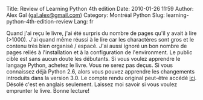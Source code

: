 Title: Review of Learning Python 4th edition
Date: 2010-01-26 11:59
Author: Alex Gal (gal.alex@gmail.com)
Category: Montréal Python
Slug: learning-python-4th-edition-review
Lang: fr

Quand j'ai reçu le livre, j'ai été surpris du nombre de pages qu'il y
avait à lire (\>1000). J'ai quand même réussi à le lire car les
charactères sont gros et le contenu très bien organisé / espacé. J'ai
aussi ignoré un bon nombre de pages reliés à l'installation et à la
configuration de l'environment. Le public cible est sans aucun doute les
débutants. Si vous voulez apprendre le langage Python, achetez le livre.
Vous ne serez pas deçus. Si vous connaissez déjà Python 2.6, alors vous
pouvez apprendre les changements introduits dans la version 3.0. Le
compte rendu original peut-être accédé [ici][]. Désolé c'est en anglais
seulement. Laissez moi savoir si vous voulez emprunter le livre. Bonne
lecture!

  [ici]: http://purrcoding.blogspot.com/2009/12/learning-python-4th-edition-review.html
